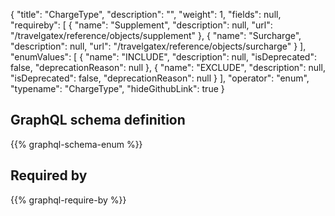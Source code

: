 {
  "title": "ChargeType",
  "description": "",
  "weight": 1,
  "fields": null,
  "requireby": [
    {
      "name": "Supplement",
      "description": null,
      "url": "/travelgatex/reference/objects/supplement"
    },
    {
      "name": "Surcharge",
      "description": null,
      "url": "/travelgatex/reference/objects/surcharge"
    }
  ],
  "enumValues": [
    {
      "name": "INCLUDE",
      "description": null,
      "isDeprecated": false,
      "deprecationReason": null
    },
    {
      "name": "EXCLUDE",
      "description": null,
      "isDeprecated": false,
      "deprecationReason": null
    }
  ],
  "operator": "enum",
  "typename": "ChargeType",
  "hideGithubLink": true
}
## GraphQL schema definition

{{% graphql-schema-enum %}}

## Required by

{{% graphql-require-by %}}
